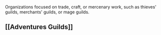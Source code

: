 Organizations focused on trade, craft, or mercenary work, such as thieves' guilds, merchants' guilds, or mage guilds.

## [[Adventures Guilds]]
